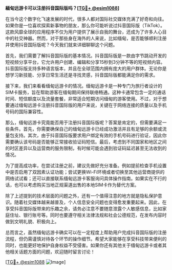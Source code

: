 **緬甸远游卡可以注册抖音国际版吗？[[TG💪+ @esim1088](https://t.me/s/esim1088)]**

在当今这个数字化飞速发展的时代，很多人都对国际社交媒体充满了好奇和向往。如果你是一位喜欢探索新事物的朋友，那么你可能听说过抖音国际版（TikTok）。这款风靡全球的应用程序不仅为用户提供了展示自我的舞台，还成为了许多人心目中的社交神器。然而，对于那些身在海外的人来说，比如缅甸，是否能够顺利注册并使用抖音国际版呢？今天我们就来详细聊聊这个问题。

首先，我们需要了解抖音国际版的基本情况。抖音国际版是一款由字节跳动开发的短视频分享平台，它允许用户创建、编辑和分享15秒到3分钟不等的短视频内容。抖音国际版支持多种语言版本，并且在全球范围内拥有庞大的用户群体。无论你是想学习新技能、分享日常生活还是寻找灵感，抖音国际版都能满足你的需求。

接下来，我们来看看缅甸远游卡的情况。缅甸远游卡是一种专门为旅行者设计的SIM卡服务，旨在帮助游客在缅甸期间保持联络畅通。这种卡通常包含一定的通话时间、短信额度以及流量套餐，非常适合短期访问缅甸的游客使用。不过，对于想要通过缅甸远游卡注册抖音国际版的用户来说，关键在于网络连接的质量以及手机号码的国际兼容性。

那么，缅甸远游卡究竟能否用于注册抖音国际版呢？答案是肯定的，但需要满足一些条件。首先，你需要确保自己的缅甸远游卡已经成功激活并且有足够的余额或流量包支持。其次，由于抖音国际版要求用户绑定有效的手机号码进行验证，因此你需要确认该号码是否能够正常接收验证码短信。最后，考虑到不同国家和地区之间的时区差异以及运营商的服务限制，有时候可能会遇到验证码延迟甚至无法收到的情况。

为了提高成功率，在尝试注册之前，建议先做好充分准备。例如提前检查手机设置中是否启用了双因素认证功能；尝试更换Wi-Fi环境或者切换至其他运营商提供的网络试试看；还可以直接联系缅甸远游卡客服询问具体操作指南。如果实在不行的话，也可以考虑购买当地正规渠道出售的本地SIM卡作为替代方案。

除了上述提到的技术层面的问题之外，还有一个值得注意的地方就是隐私保护意识。随着社交媒体越来越普及，个人信息安全问题也变得愈发重要起来。因此，在享受抖音国际版带来的乐趣之余，请务必注意不要随意泄露个人敏感信息，比如家庭住址、银行账号等。同时也要遵守相关法律法规和社会公德规范，在发布内容时做到文明礼貌、积极向上。

总而言之，虽然缅甸远游卡确实可以在一定程度上帮助用户完成抖音国际版的注册流程，但仍需谨慎对待各个环节的操作细节。希望大家能够在享受科技带来便利的同时，也能更好地保护自身权益不受侵害。如果你还有其他关于缅甸远游卡或者其他相关话题方面的问题，欢迎随时留言讨论！

[[TG💪+ @esim1088](https://t.me/s/esim1088) ![Image](https://i.postimg.cc/4NQfJmqS/Snipaste-2025-05-13-00-14-12.png)]